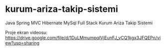 # kurum-ariza-takip-sistemi
Java Spring MVC Hibernate MySql Full Stack Kurum Ariza Takip Sistemi

Proje ekran videosu:
https://drive.google.com/file/d/1DuLMmumpqIVjEunFJ_vCQ1kgx3JFQEPn/view?usp=sharing
